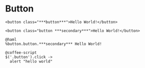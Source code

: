 # Button

```
<button class="***button***">Hello World!</button>
```

```
<button class="button ***secondary***">Hello World!</button>
```

```
@haml
%button.button.***secondary*** Hello World!
```

```
@coffee-script
$('.button').click ->
  alert "hello world"
```
